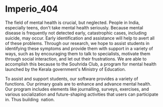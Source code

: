 # Imperio_404
The field of mental health is crucial, but neglected. People in India, especially teens, don't take mental health seriously. Because  mental disease is frequently not
detected early, catastrophic cases, including suicide, may occur. Early identification and assistance will help to avert all of these problems. 
Through our research, we hope to assist students in identifying these symptoms and provide them with support in a variety of ways, such as by encouraging them to talk to 
specialists, motivate them through social interaction, and let out their frustrations. We are able to accomplish this because to the Souhrida Club, a program for mental health
launched by the Kerala government's Ministry of Education.

To assist and support students, our software provides a variety of functions. Our primary goals are to enhance and advance mental health. Our program includes elements like 
journalling, surveys, exercises, and various socialization and future-shaping activities that users can participate in. Thus building  nation. 
